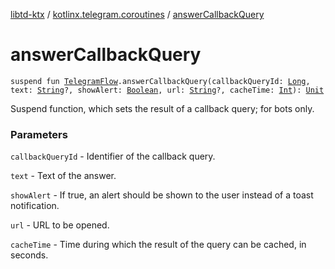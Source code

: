 [libtd-ktx](../index.md) / [kotlinx.telegram.coroutines](index.md) / [answerCallbackQuery](./answer-callback-query.md)

# answerCallbackQuery

`suspend fun `[`TelegramFlow`](../kotlinx.telegram.core/-telegram-flow/index.md)`.answerCallbackQuery(callbackQueryId: `[`Long`](https://kotlinlang.org/api/latest/jvm/stdlib/kotlin/-long/index.html)`, text: `[`String`](https://kotlinlang.org/api/latest/jvm/stdlib/kotlin/-string/index.html)`?, showAlert: `[`Boolean`](https://kotlinlang.org/api/latest/jvm/stdlib/kotlin/-boolean/index.html)`, url: `[`String`](https://kotlinlang.org/api/latest/jvm/stdlib/kotlin/-string/index.html)`?, cacheTime: `[`Int`](https://kotlinlang.org/api/latest/jvm/stdlib/kotlin/-int/index.html)`): `[`Unit`](https://kotlinlang.org/api/latest/jvm/stdlib/kotlin/-unit/index.html)

Suspend function, which sets the result of a callback query; for bots only.

### Parameters

`callbackQueryId` - Identifier of the callback query.

`text` - Text of the answer.

`showAlert` - If true, an alert should be shown to the user instead of a toast notification.

`url` - URL to be opened.

`cacheTime` - Time during which the result of the query can be cached, in seconds.
